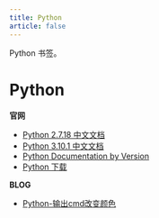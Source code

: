 ```yaml
---
title: Python
article: false
---
```


Python 书签。

<!-- more -->

# Python

**官网**

* [Python 2.7.18 中文文档](https://docs.python.org/zh-cn/2.7/index.html)
* [Python 3.10.1 中文文档](https://docs.python.org/zh-cn/3.10/)
* [Python Documentation by Version](https://www.python.org/doc/versions/)
* [Python 下载](https://www.python.org/downloads/)

**BLOG**

* [Python-输出cmd改变颜色](https://www.jianshu.com/p/626f5305186b)